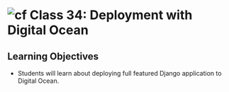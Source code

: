 # ![cf](http://i.imgur.com/7v5ASc8.png) Class 34: Deployment with Digital Ocean

## Learning Objectives

- Students will learn about deploying full featured Django application to Digital Ocean.